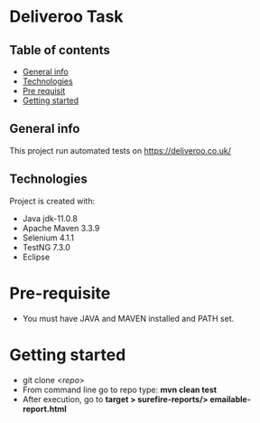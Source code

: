 # Deliveroo Task

## Table of contents
* [General info](#general-info)
* [Technologies](#technologies)
* [Pre requisit](#pre-requisite)
* [Getting started](#getting-started)

## General info
This project run automated tests on https://deliveroo.co.uk/

## Technologies
Project is created with:
* Java jdk-11.0.8
* Apache Maven 3.3.9
* Selenium 4.1.1
* TestNG 7.3.0
* Eclipse

# Pre-requisite
* You must have JAVA and MAVEN installed and PATH set.

# Getting started
* git clone <_repo_>
* From command line go to repo type: **mvn clean test**
* After execution, go to **target > surefire-reports/> emailable-report.html**
